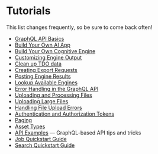 # Tutorials <!-- Don't remove -->

This list changes frequently, so be sure to come back often!

* [GraphQL API Basics](apis/tutorials/graphql-basics.md)
* [Build Your Own AI App](developer/applications/app-tutorial/)
* [Build Your Own Cognitive Engine](developer/engines/tutorial/)
* [Customizing Engine Output](developer/engines/tutorial/customizing-engine-output)
* [Clean up TDO data](apis/tutorials/cleanup-tdo.md)
* [Creating Export Requests](apis/tutorials/create-export-request/)
* [Posting Engine Results](apis/tutorials/engine-results.md)
* [Lookup Available Engines](apis/tutorials/get-engines.md)
* [Error Handling in the GraphQL API](apis/tutorials/graphql-error-handling.md)
* [Uploading and Processing Files](apis/tutorials/upload-and-process.md)
* [Uploading Large Files](apis/tutorials/uploading-large-files.md)
* [Handling File Upload Errors](apis/tutorials/file-upload-error-handling.md)
* [Authentication and Authorization Tokens](apis/tutorials/tokens.md)
* [Paging](apis/tutorials/paging.md)
* [Asset Types](apis/tutorials/asset-types.md)
* [API Examples](apis/examples.md) &mdash;  GraphQL-based API tips and tricks
* [Job Quickstart Guide](apis/job-quickstart/)
* [Search Quickstart Guide](apis/search-quickstart/)

